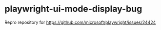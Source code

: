# playwright-ui-mode-display-bug
Repro repository for https://github.com/microsoft/playwright/issues/24424
